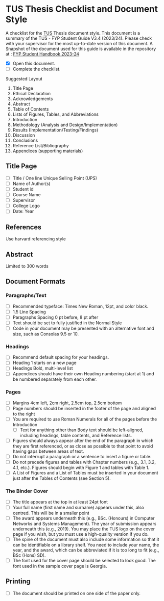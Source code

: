 
# TUS Thesis Checklist and Document Style

A checklist for the [TUS](https://www.tus.ie/ "TUS") Thesis document style. This document is a summary of the TUS - FYP Student Guide V3.4 (2023/24).  Please check with your supervisor for the most up-to-date version of this document. A Snapshot of the document used for this guide is available in the repository at :
[FYP Student Handbook 2023-24](it-fyp-student-guidelines-v3.4-2023.pdf "FYP Student Handbook 2023-24")

- [x] Open this document.
- [ ] Complete the checklist.

Suggested Layout

1. Title Page
2. Ethical Declaration
3. Acknowledgements
4. Abstract
5. Table of Contents
6. Lists of Figures, Tables, and Abbreviations
7. Introduction
8. Methodology (Analysis and Design/Implementation)
9. Results (Implementation/Testing/Findings)
10. Discussion
11. Conclusions
12. Reference List/Bibliography
13. Appendices (supporting materials)

## Title Page

- [ ] Title / One line Unique Selling Point (UPS)
- [ ] Name of Author(s)
- [ ] Student id
- [ ] Course Name
- [ ] Supervisor
- [ ] College Logo
- [ ] Date: Year

## References

Use harvard referencing style

## Abstract

Limited to 300 words

## Document Formats

### Paragraphs/Text

- [ ] Recommended typeface: Times New Roman, 12pt, and color black.
- [ ] 1.5 Line Spacing
- [ ] Paragraphs Spacing 0 pt before, 8 pt after
- [ ] Text should be set to fully justified in the Normal Style
- [ ] Code in your document may be presented with an alternative font and size, such as Consolas 9.5 or 10.

### Headings

- [ ] Recommend default spacing for your headings.
- [ ] Heading 1 starts on a new page
- [ ] Headings Bold, multi-level list
- [ ] Appendices should have their own Heading numbering (start at 1) and be numbered separately from each other.

### Pages

- [ ] Margins 4cm left, 2cm right, 2.5cm top, 2.5cm bottom
- [ ] Page numbers should be inserted in the footer of the page and aligned to the right
- [ ] You are required to use Roman Numerals for all of the pages before the Introduction
  - [ ] Text for anything other than Body text should be left-aligned, including headings, table contents, and Reference lists.
- [ ] Figures should always appear after the end of the paragraph in which they are first referenced, or as close as possible to that point to avoid having gaps between areas of text.
- [ ] Do not interrupt a paragraph or a sentence to insert a figure or table.
- [ ] Do not precede figures and tables with Chapter numbers (e.g., 3.1, 3.2, 4.1, etc.). Figures should begin with Figure 1 and tables with Table 1.
- [ ] A List of Figures and a List of Tables must be inserted in your document just after the Tables of Contents (see Section 5).

### The Binder Cover

- [ ]  The title appears at the top in at least 24pt font
- [ ]  Your full name (first name and surname) appears under this, also centred. This will be in a smaller point
- [ ]  The award appears underneath this (e.g., BSc. (Honours) in Computer Networks and Systems Management). The year of submission appears underneath this (e.g., 2019). You may place the TUS logo on the cover page if you wish, but you must use a high-quality version if you do.
- [ ]  The spine of the document must also include some information so that it can be identifiable on a library shelf. You need to include your name, the year, and the award, which can be abbreviated if it is too long to fit (e.g., BSc (Hons) SD).
- [ ]  The font used for the cover page should be selected to look good. The font used in the sample cover page is Georgia.

## Printing

- [ ] The document should be printed on one side of the paper only.
